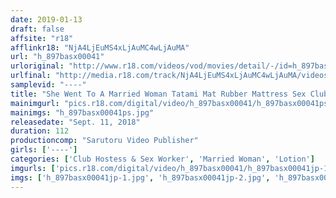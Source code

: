 ```yaml
---
date: 2019-01-13
draft: false
affsite: "r18"
afflinkr18: "NjA4LjEuMS4xLjAuMC4wLjAuMA"
url: "h_897basx00041"
urloriginal: "http://www.r18.com/videos/vod/movies/detail/-/id=h_897basx00041"
urlfinal: "http://media.r18.com/track/NjA4LjEuMS4xLjAuMC4wLjAuMA/videos/vod/movies/detail/-/id=h_897basx00041"
samplevid: "----"
title: "She Went To A Married Woman Tatami Mat Rubber Mattress Sex Club For A Trial Employment Behind Her Husband's Back And It Felt So Good That Even Though She Wasn't Supposed To She Slid Her Pussy Onto Her Customers' Cocks And Kept On Cumming"
mainimgurl: "pics.r18.com/digital/video/h_897basx00041/h_897basx00041ps.jpg"
mainimgs: "h_897basx00041ps.jpg"
releasedate: "Sept. 11, 2018"
duration: 112
productioncomp: "Sarutoru Video Publisher"
girls: ['----']
categories: ['Club Hostess & Sex Worker', 'Married Woman', 'Lotion']
imgurls: ['pics.r18.com/digital/video/h_897basx00041/h_897basx00041jp-1.jpg', 'pics.r18.com/digital/video/h_897basx00041/h_897basx00041jp-2.jpg', 'pics.r18.com/digital/video/h_897basx00041/h_897basx00041jp-3.jpg', 'pics.r18.com/digital/video/h_897basx00041/h_897basx00041jp-4.jpg', 'pics.r18.com/digital/video/h_897basx00041/h_897basx00041jp-5.jpg', 'pics.r18.com/digital/video/h_897basx00041/h_897basx00041jp-6.jpg', 'pics.r18.com/digital/video/h_897basx00041/h_897basx00041jp-7.jpg', 'pics.r18.com/digital/video/h_897basx00041/h_897basx00041jp-8.jpg', 'pics.r18.com/digital/video/h_897basx00041/h_897basx00041jp-9.jpg', 'pics.r18.com/digital/video/h_897basx00041/h_897basx00041jp-10.jpg', 'pics.r18.com/digital/video/h_897basx00041/h_897basx00041jp-11.jpg', 'pics.r18.com/digital/video/h_897basx00041/h_897basx00041jp-12.jpg', 'pics.r18.com/digital/video/h_897basx00041/h_897basx00041jp-13.jpg', 'pics.r18.com/digital/video/h_897basx00041/h_897basx00041jp-14.jpg', 'pics.r18.com/digital/video/h_897basx00041/h_897basx00041jp-15.jpg', 'pics.r18.com/digital/video/h_897basx00041/h_897basx00041jp-16.jpg', 'pics.r18.com/digital/video/h_897basx00041/h_897basx00041jp-17.jpg', 'pics.r18.com/digital/video/h_897basx00041/h_897basx00041jp-18.jpg', 'pics.r18.com/digital/video/h_897basx00041/h_897basx00041jp-19.jpg', 'pics.r18.com/digital/video/h_897basx00041/h_897basx00041jp-20.jpg']
imgs: ['h_897basx00041jp-1.jpg', 'h_897basx00041jp-2.jpg', 'h_897basx00041jp-3.jpg', 'h_897basx00041jp-4.jpg', 'h_897basx00041jp-5.jpg', 'h_897basx00041jp-6.jpg', 'h_897basx00041jp-7.jpg', 'h_897basx00041jp-8.jpg', 'h_897basx00041jp-9.jpg', 'h_897basx00041jp-10.jpg', 'h_897basx00041jp-11.jpg', 'h_897basx00041jp-12.jpg', 'h_897basx00041jp-13.jpg', 'h_897basx00041jp-14.jpg', 'h_897basx00041jp-15.jpg', 'h_897basx00041jp-16.jpg', 'h_897basx00041jp-17.jpg', 'h_897basx00041jp-18.jpg', 'h_897basx00041jp-19.jpg', 'h_897basx00041jp-20.jpg']
---
```

